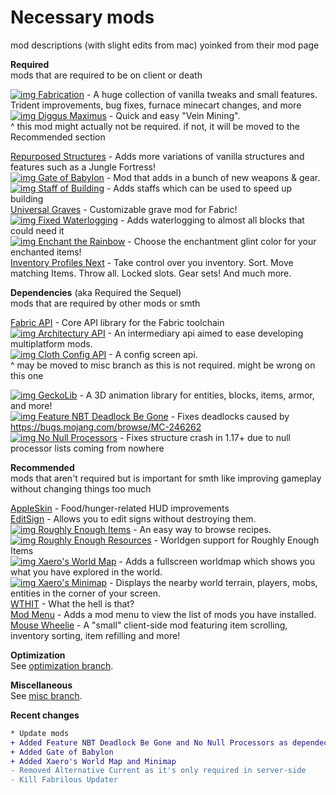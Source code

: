 # Necessary mods
mod descriptions (with slight edits from mac) yoinked from their mod page

**Required**<br>mods that are required to be on client or death

[![img](https://external-content.duckduckgo.com/ip3/www.curseforge.com.ico) Fabrication](https://www.curseforge.com/minecraft/mc-mods/fabrication) - A huge collection of vanilla tweaks and small features. Trident improvements, bug fixes, furnace minecart changes, and more<br>[![img](https://external-content.duckduckgo.com/ip3/www.curseforge.com.ico) Diggus Maximus](https://www.curseforge.com/minecraft/mc-mods/diggus-maximus) -  Quick and easy "Vein Mining".<br> ^ this mod might actually not be required. if not, it will be moved to the Recommended section

[Repurposed Structures](https://www.modrinth.com/mod/repurposed-structures-fabric) - Adds more variations of vanilla structures and features such as a Jungle Fortress!<br>[![img](https://external-content.duckduckgo.com/ip3/www.curseforge.com.ico) Gate of Babylon](https://www.curseforge.com/minecraft/mc-mods/gate-of-babylon) - Mod that adds in a bunch of new weapons & gear.<br>[![img](https://external-content.duckduckgo.com/ip3/www.curseforge.com.ico) Staff of Building](https://www.curseforge.com/minecraft/mc-mods/staff-of-building) - Adds staffs which can be used to speed up building<br>[Universal Graves](https://www.modrinth.com/mod/universal-graves) - Customizable grave mod for Fabric!<br>[![img](https://external-content.duckduckgo.com/ip3/www.curseforge.com.ico) Fixed Waterlogging](https://www.curseforge.com/minecraft/mc-mods/fixed-waterlogging) - Adds waterlogging to almost all blocks that could need it<br>[![img](https://external-content.duckduckgo.com/ip3/www.curseforge.com.ico) Enchant the Rainbow](https://www.curseforge.com/minecraft/mc-mods/enchant-the-rainbow) - Choose the enchantment glint color for your enchanted items!<br>[Inventory Profiles Next](https://www.modrinth.com/mod/inventory-profiles-next) - Take control over you inventory. Sort. Move matching Items. Throw all. Locked slots. Gear sets! And much more.

**Dependencies** (aka Required the Sequel)<br>mods that are required by other mods or smth

[Fabric API](https://www.modrinth.com/mod/fabric-api) - Core API library for the Fabric toolchain<br>
[![img](https://external-content.duckduckgo.com/ip3/www.curseforge.com.ico) Architectury API](https://www.curseforge.com/minecraft/mc-mods/architectury-fabric) - An intermediary api aimed to ease developing multiplatform mods.<br>
[![img](https://external-content.duckduckgo.com/ip3/www.curseforge.com.ico) Cloth Config API](https://www.curseforge.com/minecraft/mc-mods/cloth-config) - A config screen api.<br>
^ may be moved to misc branch as this is not required. might be wrong on this one

[![img](https://external-content.duckduckgo.com/ip3/www.curseforge.com.ico) GeckoLib](https://www.curseforge.com/minecraft/mc-mods/geckolib) - A 3D animation library for entities, blocks, items, armor, and more!<br>[![img](https://external-content.duckduckgo.com/ip3/www.curseforge.com.ico) Feature NBT Deadlock Be Gone](https://www.curseforge.com/minecraft/mc-mods/feature-nbt-deadlock-be-gone) - Fixes deadlocks caused by https://bugs.mojang.com/browse/MC-246262<br>[![img](https://external-content.duckduckgo.com/ip3/www.curseforge.com.ico) No Null Processors](https://www.curseforge.com/minecraft/mc-mods/no-null-processors) - Fixes structure crash in 1.17+ due to null processor lists coming from nowhere<br>

**Recommended**<br>mods that aren't required but is important for smth like improving gameplay without changing things too much

[AppleSkin](https://www.modrinth.com/mod/appleskin) - Food/hunger-related HUD improvements <br>[EditSign](https://www.modrinth.com/mod/editsign) - Allows you to edit signs without destroying them.<br>[![img](https://external-content.duckduckgo.com/ip3/www.curseforge.com.ico) Roughly Enough Items](https://www.curseforge.com/minecraft/mc-mods/roughly-enough-items) - An easy way to browse recipes.<br>
[![img](https://external-content.duckduckgo.com/ip3/www.curseforge.com.ico) Roughly Enough Resources](https://www.curseforge.com/minecraft/mc-mods/roughly-enough-resources) - Worldgen support for Roughly Enough Items<br>[![img](https://external-content.duckduckgo.com/ip3/www.curseforge.com.ico) Xaero's World Map](https://www.curseforge.com/minecraft/mc-mods/xaeros-world-map) - Adds a fullscreen worldmap which shows you what you have explored in the world.<br>[![img](https://external-content.duckduckgo.com/ip3/www.curseforge.com.ico) Xaero's Minimap](https://www.curseforge.com/minecraft/mc-mods/xaeros-minimap) - Displays the nearby world terrain, players, mobs, entities in the corner of your screen. <br>[WTHIT](https://www.modrinth.com/mod/wthit) - What the hell is that?<br>[Mod Menu](https://www.modrinth.com/mod/modmenu) - Adds a mod menu to view the list of mods you have installed.<br>[Mouse Wheelie](https://www.modrinth.com/mod/mouse-wheelie/versions) - A "small" client-side mod featuring item scrolling, inventory sorting, item refilling and more!

**Optimization**<br>See [optimization branch](https://github.com/bittermc/modpack/tree/optimization).

**Miscellaneous**<br>See [misc branch](https://github.com/bittermc/modpack/tree/misc).

**Recent changes**

```````diff
* Update mods
+ Added Feature NBT Deadlock Be Gone and No Null Processors as dependecies for Repurposed Structures
+ Added Gate of Babylon
+ Added Xaero's World Map and Minimap
- Removed Alternative Current as it's only required in server-side
- Kill Fabrilous Updater
